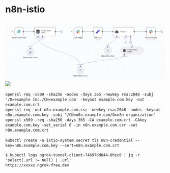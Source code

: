# n8n-istio


<img src="https://github.com/developer-onizuka/n8n-istio/blob/main/n8n-slack-RAG.png" width="960">

<img src="https://github.com/developer-onizuka/n8n-istio/blob/main/slack-bot" width="960">


```
openssl req -x509 -sha256 -nodes -days 365 -newkey rsa:2048 -subj '/O=example Inc./CN=example.com' -keyout example.com.key -out example.com.crt
openssl req -out n8n.example.com.csr -newkey rsa:2048 -nodes -keyout n8n.example.com.key -subj "/CN=n8n.example.com/O=n8n organization"
openssl x509 -req -sha256 -days 365 -CA example.com.crt -CAkey example.com.key -set_serial 0 -in n8n.example.com.csr -out n8n.example.com.crt

kubectl create -n istio-system secret tls n8n-credential --key=n8n.example.com.key --cert=n8n.example.com.crt
```

```
$ kubectl logs ngrok-tunnel-client-74697dd844-8hzc8 | jq -r 'select(.url != null) | .url'
https://xxxxx.ngrok-free.dev
```
